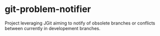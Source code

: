 # git-problem-notifier

Project leveraging JGit aiming to notify of obsolete branches or conflicts between currently in developement branches.
